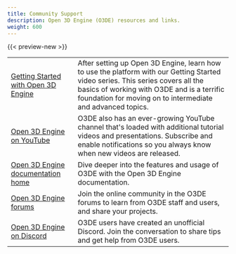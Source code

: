 ```yaml
---
title: Community Support
description: Open 3D Engine (O3DE) resources and links.
weight: 600
---
```


{{< preview-new >}}

|  |  |
| - | - |
| [Getting Started with Open 3D Engine](/docs/welcome-guide/get-started/)  | After setting up Open 3D Engine, learn how to use the platform with our Getting Started video series. This series covers all the basics of working with O3DE and is a terrific foundation for moving on to intermediate and advanced topics. |
| [Open 3D Engine on YouTube](TBD) | O3DE also has an ever-growing YouTube channel that's loaded with additional tutorial videos and presentations. Subscribe and enable notifications so you always know when new videos are released. |
| [Open 3D Engine documentation home](/docs/) | Dive deeper into the features and usage of O3DE with the Open 3D Engine documentation. |
| [Open 3D Engine forums](TBD) | Join the online community in the O3DE forums to learn from O3DE staff and users, and share your projects. |
| [Open 3D Engine on Discord](TBD) | O3DE users have created an unofficial Discord. Join the conversation to share tips and get help from O3DE users. |
<!-- tdoyon: Please add in correct link when available. -->

